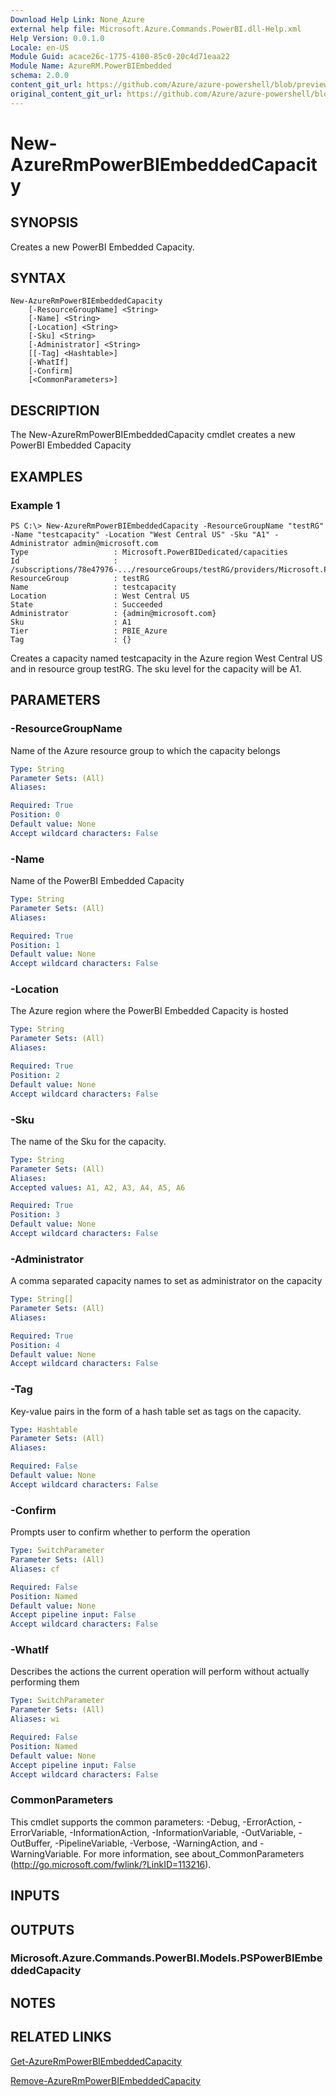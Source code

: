 ```yaml
---
Download Help Link: None_Azure
external help file: Microsoft.Azure.Commands.PowerBI.dll-Help.xml
Help Version: 0.0.1.0
Locale: en-US
Module Guid: acace26c-1775-4100-85c0-20c4d71eaa22
Module Name: AzureRM.PowerBIEmbedded
schema: 2.0.0
content_git_url: https://github.com/Azure/azure-powershell/blob/preview/src/ResourceManager/PowerBIEmbedded/Commands.PowerBI/help/New-AzureRmPowerBIEmbeddedCapacity.md
original_content_git_url: https://github.com/Azure/azure-powershell/blob/preview/src/ResourceManager/PowerBIEmbedded/Commands.PowerBI/help/New-AzureRmPowerBIEmbeddedCapacity.md
---
```


# New-AzureRmPowerBIEmbeddedCapacity

## SYNOPSIS
Creates a new PowerBI Embedded Capacity.

## SYNTAX

```
New-AzureRmPowerBIEmbeddedCapacity 
	[-ResourceGroupName] <String> 
	[-Name] <String> 
	[-Location] <String>
 	[-Sku] <String> 
	[-Administrator] <String>
	[[-Tag] <Hashtable>] 
 	[-WhatIf] 
	[-Confirm] 
	[<CommonParameters>]
```

## DESCRIPTION
The New-AzureRmPowerBIEmbeddedCapacity cmdlet creates a new PowerBI Embedded Capacity

## EXAMPLES

### Example 1
```
PS C:\> New-AzureRmPowerBIEmbeddedCapacity -ResourceGroupName "testRG" -Name "testcapacity" -Location "West Central US" -Sku "A1" -Administrator admin@microsoft.com
Type                   : Microsoft.PowerBIDedicated/capacities
Id                     : /subscriptions/78e47976-.../resourceGroups/testRG/providers/Microsoft.PowerBIDedicated/capacities/testcapacity
ResourceGroup          : testRG
Name                   : testcapacity
Location               : West Central US
State                  : Succeeded
Administrator          : {admin@microsoft.com}
Sku                    : A1
Tier                   : PBIE_Azure
Tag                    : {}
```

Creates a capacity named testcapacity in the Azure region West Central US and in resource group testRG. The sku level for the capacity will be A1.

## PARAMETERS

### -ResourceGroupName
Name of the Azure resource group to which the capacity belongs

```yaml
Type: String
Parameter Sets: (All)
Aliases: 

Required: True
Position: 0
Default value: None
Accept wildcard characters: False
```

### -Name
Name of the PowerBI Embedded Capacity

```yaml
Type: String
Parameter Sets: (All)
Aliases: 

Required: True
Position: 1
Default value: None
Accept wildcard characters: False
```

### -Location
The Azure region where the PowerBI Embedded Capacity is hosted

```yaml
Type: String
Parameter Sets: (All)
Aliases: 

Required: True
Position: 2
Default value: None
Accept wildcard characters: False
```

### -Sku
The name of the Sku for the capacity.

```yaml
Type: String
Parameter Sets: (All)
Aliases: 
Accepted values: A1, A2, A3, A4, A5, A6

Required: True
Position: 3
Default value: None
Accept wildcard characters: False
```

### -Administrator
A comma separated capacity names to set as administrator on the capacity

```yaml
Type: String[]
Parameter Sets: (All)
Aliases: 

Required: True
Position: 4
Default value: None
Accept wildcard characters: False
```

### -Tag
Key-value pairs in the form of a hash table set as tags on the capacity.

```yaml
Type: Hashtable
Parameter Sets: (All)
Aliases: 

Required: False
Default value: None
Accept wildcard characters: False
```

### -Confirm
Prompts user to confirm whether to perform the operation

```yaml
Type: SwitchParameter
Parameter Sets: (All)
Aliases: cf

Required: False
Position: Named
Default value: None
Accept pipeline input: False
Accept wildcard characters: False
```

### -WhatIf
Describes the actions the current operation will perform without actually performing them

```yaml
Type: SwitchParameter
Parameter Sets: (All)
Aliases: wi

Required: False
Position: Named
Default value: None
Accept pipeline input: False
Accept wildcard characters: False
```

### CommonParameters
This cmdlet supports the common parameters: -Debug, -ErrorAction, -ErrorVariable, -InformationAction, -InformationVariable, -OutVariable, -OutBuffer, -PipelineVariable, -Verbose, -WarningAction, and -WarningVariable. For more information, see about_CommonParameters (http://go.microsoft.com/fwlink/?LinkID=113216).

## INPUTS

## OUTPUTS

### Microsoft.Azure.Commands.PowerBI.Models.PSPowerBIEmbeddedCapacity

## NOTES

## RELATED LINKS

[Get-AzureRmPowerBIEmbeddedCapacity](./Get-AzureRmPowerBIEmbeddedCapacity.md)

[Remove-AzureRmPowerBIEmbeddedCapacity](./Remove-AzureRmPowerBIEmbeddedCapacity.md)
